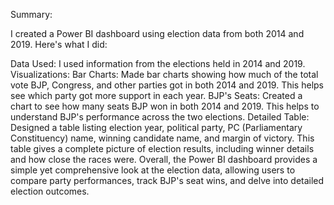 
Summary:

I created a Power BI dashboard using election data from both 2014 and 2019. Here's what I did:

Data Used: I used information from the elections held in 2014 and 2019.
Visualizations:
Bar Charts: Made bar charts showing how much of the total vote BJP, Congress, and other parties got in both 2014 and 2019. This helps see which party got more support in each year.
BJP's Seats: Created a chart to see how many seats BJP won in both 2014 and 2019. This helps to understand BJP's performance across the two elections.
Detailed Table: Designed a table listing election year, political party, PC (Parliamentary Constituency) name, winning candidate name, and margin of victory. This table gives a complete picture of election results, including winner details and how close the races were.
Overall, the Power BI dashboard provides a simple yet comprehensive look at the election data, allowing users to compare party performances, track BJP's seat wins, and delve into detailed election outcomes.


